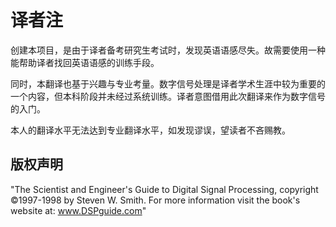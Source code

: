 # 译者注

创建本项目，是由于译者备考研究生考试时，发现英语语感尽失。故需要使用一种能帮助译者找回英语语感的训练手段。

同时，本翻译也基于兴趣与专业考量。数字信号处理是译者学术生涯中较为重要的一个内容，但本科阶段并未经过系统训练。译者意图借用此次翻译来作为数字信号的入门。

本人的翻译水平无法达到专业翻译水平，如发现谬误，望读者不吝赐教。

## 版权声明
"The Scientist and Engineer's Guide to Digital Signal Processing, copyright ©1997-1998 by Steven W. Smith. For more information visit the book's website at: www.DSPguide.com"
